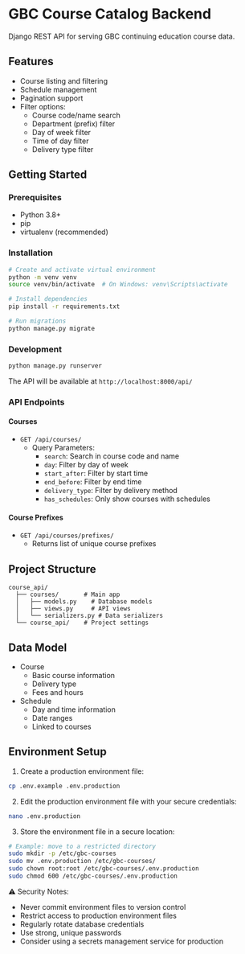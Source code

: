 # GBC Course Catalog Backend

Django REST API for serving GBC continuing education course data.

## Features
- Course listing and filtering
- Schedule management
- Pagination support
- Filter options:
  - Course code/name search
  - Department (prefix) filter
  - Day of week filter
  - Time of day filter
  - Delivery type filter

## Getting Started

### Prerequisites
- Python 3.8+
- pip
- virtualenv (recommended)

### Installation
```bash
# Create and activate virtual environment
python -m venv venv
source venv/bin/activate  # On Windows: venv\Scripts\activate

# Install dependencies
pip install -r requirements.txt

# Run migrations
python manage.py migrate
```

### Development

```bash
python manage.py runserver
```

The API will be available at `http://localhost:8000/api/`

### API Endpoints

#### Courses
- `GET /api/courses/`
  - Query Parameters:
    - `search`: Search in course code and name
    - `day`: Filter by day of week
    - `start_after`: Filter by start time
    - `end_before`: Filter by end time
    - `delivery_type`: Filter by delivery method
    - `has_schedules`: Only show courses with schedules

#### Course Prefixes
- `GET /api/courses/prefixes/`
  - Returns list of unique course prefixes

## Project Structure
```
course_api/
  ├── courses/       # Main app
  │   ├── models.py    # Database models
  │   ├── views.py     # API views
  │   └── serializers.py # Data serializers
  └── course_api/    # Project settings
```

## Data Model
- Course
  - Basic course information
  - Delivery type
  - Fees and hours
- Schedule
  - Day and time information
  - Date ranges
  - Linked to courses

## Environment Setup

1. Create a production environment file:
```bash
cp .env.example .env.production
```

2. Edit the production environment file with your secure credentials:
```bash
nano .env.production
```

3. Store the environment file in a secure location:
```bash
# Example: move to a restricted directory
sudo mkdir -p /etc/gbc-courses
sudo mv .env.production /etc/gbc-courses/
sudo chown root:root /etc/gbc-courses/.env.production
sudo chmod 600 /etc/gbc-courses/.env.production
```

⚠️ Security Notes:
- Never commit environment files to version control
- Restrict access to production environment files
- Regularly rotate database credentials
- Use strong, unique passwords
- Consider using a secrets management service for production
